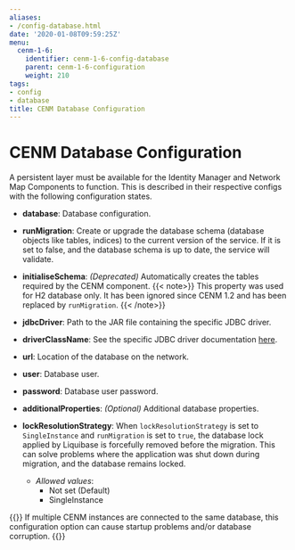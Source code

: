 ```yaml
---
aliases:
- /config-database.html
date: '2020-01-08T09:59:25Z'
menu:
  cenm-1-6:
    identifier: cenm-1-6-config-database
    parent: cenm-1-6-configuration
    weight: 210
tags:
- config
- database
title: CENM Database Configuration
---
```



# CENM Database Configuration
A persistent layer must be available for the Identity Manager and Network Map Components to function. This is described in
their respective configs with the following configuration states.

* **database**:
Database configuration.

* **runMigration**:
Create or upgrade the database schema (database objects like tables, indices) to the current version of the service. If it is set to false, and the database schema is up to date, the service will validate.

* **initialiseSchema**:
*(Deprecated)* Automatically creates the tables required by the CENM component.
{{< note>}} This property was used for H2 database only. It has been ignored since CENM 1.2 and has been replaced by `runMigration`. {{< /note>}}

* **jdbcDriver**:
Path to the JAR file containing the specific JDBC driver.

* **driverClassName**:
See the specific JDBC driver documentation [here](https://www.oracle.com/java/technologies/javase/javase-tech-database.html).

* **url**:
Location of the database on the network.

* **user**:
Database user.

* **password**:
Database user password.

* **additionalProperties**:
*(Optional)* Additional database properties.

* **lockResolutionStrategy**: When `lockResolutionStrategy` is set to `SingleInstance` and `runMigration` is set to `true`, the database lock applied by Liquibase is forcefully removed before the migration. This can solve problems where the application was shut down during migration, and the database remains locked.

  * *Allowed values*:
    * Not set (Default)
    * SingleInstance

{{<note>}}
If multiple CENM instances are connected to the same database, this configuration option can cause startup problems and/or database corruption.
{{</note>}}
